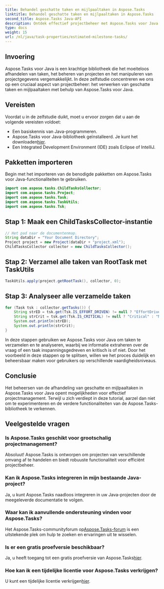 ```yaml
---
title: Behandel geschatte taken en mijlpaaltaken in Aspose.Tasks
linktitle: Behandel geschatte taken en mijlpaaltaken in Aspose.Tasks
second_title: Aspose.Tasks Java-API
description: Ontdek effectief projectbeheer met Aspose.Tasks voor Java. Voer moeiteloos geschatte en mijlpaaltaken uit. Download de bibliotheek nu!
type: docs
weight: 15
url: /nl/java/task-properties/estimated-milestone-tasks/
---
```

## Invoering
Aspose.Tasks voor Java is een krachtige bibliotheek die het moeiteloos afhandelen van taken, het beheren van projecten en het manipuleren van projectgegevens vergemakkelijkt. In deze zelfstudie concentreren we ons op een cruciaal aspect van projectbeheer: het verwerken van geschatte taken en mijlpaaltaken met behulp van Aspose.Tasks voor Java.
## Vereisten
Voordat u in de zelfstudie duikt, moet u ervoor zorgen dat u aan de volgende vereisten voldoet:
- Een basiskennis van Java-programmeren.
-  Aspose.Tasks voor Java-bibliotheek geïnstalleerd. Je kunt het downloaden[hier](https://releases.aspose.com/tasks/java/).
- Een Integrated Development Environment (IDE) zoals Eclipse of IntelliJ.
## Pakketten importeren
Begin met het importeren van de benodigde pakketten om Aspose.Tasks voor Java-functionaliteiten te gebruiken.
```java
import com.aspose.tasks.ChildTasksCollector;
import com.aspose.tasks.Project;
import com.aspose.tasks.Task;
import com.aspose.tasks.TaskUtils;
import com.aspose.tasks.Tsk;

```
## Stap 1: Maak een ChildTasksCollector-instantie
```java
// Het pad naar de documentenmap.
String dataDir = "Your Document Directory";
Project project = new Project(dataDir + "project.xml");
ChildTasksCollector collector = new ChildTasksCollector();
```
## Stap 2: Verzamel alle taken van RootTask met TaskUtils
```java
TaskUtils.apply(project.getRootTask(), collector, 0);
```
## Stap 3: Analyseer alle verzamelde taken
```java
for (Task tsk : collector.getTasks()) {
    String strED = tsk.get(Tsk.IS_EFFORT_DRIVEN) != null ? "EffortDriven" : "Non-EffortDriven";
    String strCrit = tsk.get(Tsk.IS_CRITICAL) != null ? "Critical" : "Non-Critical";
    System.out.println(strED);
    System.out.println(strCrit);
}
```
In deze stappen gebruiken we Aspose.Tasks voor Java om taken te verzamelen en te analyseren, waarbij we informatie extraheren over de vraag of een taak inspanningsgedreven en kritisch is of niet.
Door het voorbeeld in deze stappen op te splitsen, willen we het proces duidelijk en beheersbaar maken voor gebruikers op verschillende vaardigheidsniveaus.
## Conclusie
Het beheersen van de afhandeling van geschatte en mijlpaaltaken in Aspose.Tasks voor Java opent mogelijkheden voor effectief projectmanagement. Terwijl u zich verdiept in deze tutorial, aarzel dan niet om te experimenteren en de verdere functionaliteiten van de Aspose.Tasks-bibliotheek te verkennen.

## Veelgestelde vragen
### Is Aspose.Tasks geschikt voor grootschalig projectmanagement?
Absoluut! Aspose.Tasks is ontworpen om projecten van verschillende omvang af te handelen en biedt robuuste functionaliteit voor efficiënt projectbeheer.
### Kan ik Aspose.Tasks integreren in mijn bestaande Java-project?
Ja, u kunt Aspose.Tasks naadloos integreren in uw Java-projecten door de meegeleverde documentatie te volgen.
### Waar kan ik aanvullende ondersteuning vinden voor Aspose.Tasks?
 Het Aspose.Tasks-communityforum op[Aspose.Tasks-forum](https://forum.aspose.com/c/tasks/15) is een uitstekende plek om hulp te zoeken en ervaringen uit te wisselen.
### Is er een gratis proefversie beschikbaar?
 Ja, u heeft toegang tot een gratis proefversie van Aspose.Tasks[hier](https://releases.aspose.com/).
### Hoe kan ik een tijdelijke licentie voor Aspose.Tasks verkrijgen?
 U kunt een tijdelijke licentie verkrijgen[hier](https://purchase.aspose.com/temporary-license/).